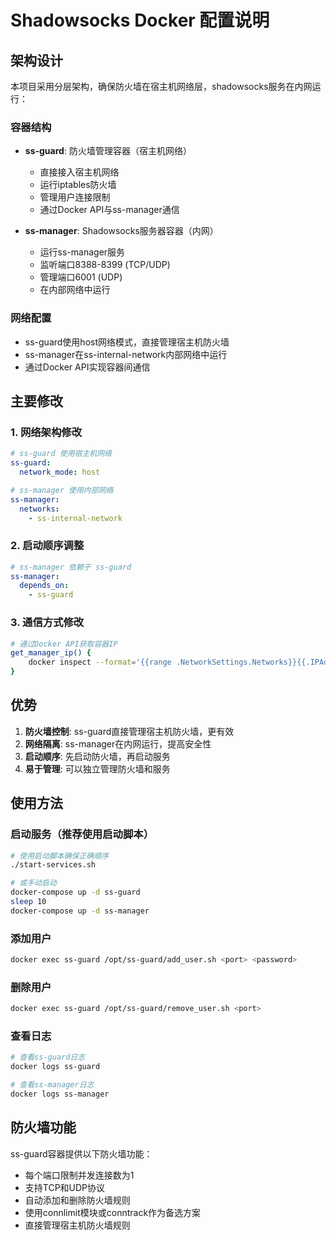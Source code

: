 # Shadowsocks Docker 配置说明

## 架构设计

本项目采用分层架构，确保防火墙在宿主机网络层，shadowsocks服务在内网运行：

### 容器结构
- **ss-guard**: 防火墙管理容器（宿主机网络）
  - 直接接入宿主机网络
  - 运行iptables防火墙
  - 管理用户连接限制
  - 通过Docker API与ss-manager通信
  
- **ss-manager**: Shadowsocks服务器容器（内网）
  - 运行ss-manager服务
  - 监听端口8388-8399 (TCP/UDP)
  - 管理端口6001 (UDP)
  - 在内部网络中运行

### 网络配置
- ss-guard使用host网络模式，直接管理宿主机防火墙
- ss-manager在ss-internal-network内部网络中运行
- 通过Docker API实现容器间通信

## 主要修改

### 1. 网络架构修改
```yaml
# ss-guard 使用宿主机网络
ss-guard:
  network_mode: host

# ss-manager 使用内部网络
ss-manager:
  networks:
    - ss-internal-network
```

### 2. 启动顺序调整
```yaml
# ss-manager 依赖于 ss-guard
ss-manager:
  depends_on:
    - ss-guard
```

### 3. 通信方式修改
```bash
# 通过Docker API获取容器IP
get_manager_ip() {
    docker inspect --format='{{range .NetworkSettings.Networks}}{{.IPAddress}}{{end}}' $MANAGER_CONTAINER
}
```

## 优势

1. **防火墙控制**: ss-guard直接管理宿主机防火墙，更有效
2. **网络隔离**: ss-manager在内网运行，提高安全性
3. **启动顺序**: 先启动防火墙，再启动服务
4. **易于管理**: 可以独立管理防火墙和服务

## 使用方法

### 启动服务（推荐使用启动脚本）
```bash
# 使用启动脚本确保正确顺序
./start-services.sh

# 或手动启动
docker-compose up -d ss-guard
sleep 10
docker-compose up -d ss-manager
```

### 添加用户
```bash
docker exec ss-guard /opt/ss-guard/add_user.sh <port> <password>
```

### 删除用户
```bash
docker exec ss-guard /opt/ss-guard/remove_user.sh <port>
```

### 查看日志
```bash
# 查看ss-guard日志
docker logs ss-guard

# 查看ss-manager日志
docker logs ss-manager
```

## 防火墙功能

ss-guard容器提供以下防火墙功能：
- 每个端口限制并发连接数为1
- 支持TCP和UDP协议
- 自动添加和删除防火墙规则
- 使用connlimit模块或conntrack作为备选方案
- 直接管理宿主机防火墙规则
